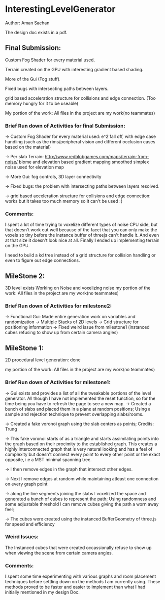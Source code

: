 # InterestingLevelGenerator

Author: Aman Sachan

The design doc exists in a pdf.

## Final Submission:

Custom Fog Shader for every material used.

Terrain created on the GPU with interesting gradient based shading.

More of the Gui (Fog stuff).

Fixed bugs with intersecting paths between layers.

grid based acceleration structure for collisions and edge connection. (Too memory hungry for it to be useable)

My portion of the work: All files in the project are my work(no teammates)

### Brief Run down of Activities for final Submission:

-> Custom Fog Shader for every material used: e^2 fall off, with edge case handling (such as the rims/peripheral vision
                                          and different occlusion cases based on the material)

-> Per slab Terrain: http://www.redblobgames.com/maps/terrain-from-noise/
                     biome and elevation based gradient mapping
                     smoothed simplex noise used for elevation map

-> More Gui: fog controls, 3D layer connectivity

-> Fixed bugs: the problem with intersecting paths between layers resolved.

-> grid based acceleration structure for collisions and edge connection: works but it takes too much memory so it can't be used :(

### Comments:

I spent a lot of time trying to voxelize different types of noise CPU side, but that doesn't work out well because of the facet that you can only make the voxels so tiny before the instance buffer of threejs can't handle it. And even at that size it doesn't look nice at all. Finally
I ended up implementing terrain on the GPU.

I need to build a kd tree instead of a grid structure for collision handling or even to figure out edge connections.

## MileStone 2:

3D level exists
Working on Noise and voxelizing noise
my portion of the work: All files in the project are my work(no teammates)

### Brief Run down of Activities for milestone2:

-> Functional Gui: Made entire generation work on variables and randomization
-> Multiple Stacks of 2D levels
-> Grid structure for positioning information
-> Fixed weird issue from milestone1 (instanced cubes refusing to show up from certain camera angles)

## MileStone 1:

2D procedural level generation: done

my portion of the work: All files in the project are my work(no teammates)

### Brief Run down of Activities for milestone1:

-> Gui exists and provides  a list of all the tweakable portions of the level generator. All though I have not implemented the reset function, so for the time being you have to refresh the page to see a new map.
-> Created a bunch of slabs and placed them in a plane at random positions; Using a sample and rejection technique to prevent overlapping slabs/rooms.

-> Created a fake voronoi graph using the slab centers as points; Credits: Trung

-> This fake voronoi starts of as a triangle and starts assimilating points into the graph based on their procimity to the established graph. This creates a highly interconnected graph that is very natural looking and has a feel of complexity but doesn't connect every point to every other point or the exact opposite, i.e a MST minimal spanning tree.

-> I then remove edges in the graph that intersect other edges.

-> Next I remove edges at random while maintaining atleast one connection on every graph point

-> along the line segments joining the slabs I voxelized the space and generated a bunch of cubes to represent the path;
Using randomness and some adjustable threshold I can remove cubes giving the path a worn away feel;

-> The cubes were created using the instanced BufferGeometry of three.js for speed and efficiency

### Weird Issues:

The Instanced cubes that were created occassionally refuse to show up when viewing the scene from certain camera angles.

### Comments:

I spent some time experimenting with various graphs and room placement techniques before settling down on the methods I am currently using. These methods proved to be faster and easier to implement than what I had initially mentioned in my design Doc.

